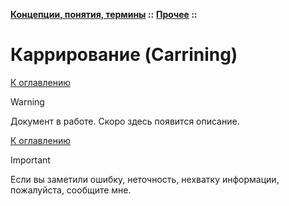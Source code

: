 **[Концепции, понятия, термины](../../README.md#concepts) ::** 
**[Прочее](../../README.md#concepts-functions) ::**
# Каррирование (Carrining)

<!--

-->

[К оглавлению](../../README.md#concepts-functions)

> [!WARNING]
> Документ в работе. Скоро здесь появится описание.

[К оглавлению](../../README.md#concepts-functions)

> [!IMPORTANT]
> Если вы заметили ошибку, неточность, нехватку информации, пожалуйста, сообщите мне.
